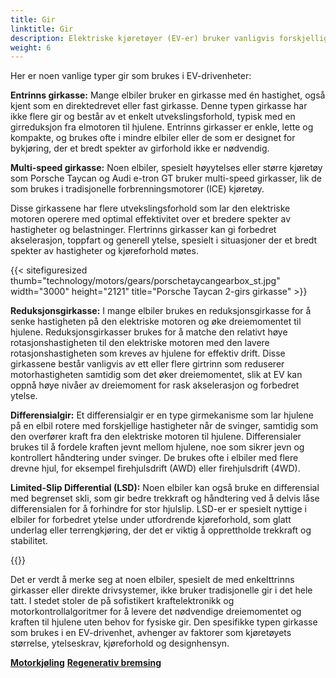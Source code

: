 ```yaml
---
title: Gir
linktitle: Gir
description: Elektriske kjøretøyer (EV-er) bruker vanligvis forskjellige typer gir i sine drivenheter, avhengig av den spesifikke designen og kravene til kjøretøyet.
weight: 6
---
```

<!-- markdownlint-disable MD033 -->
Her er noen vanlige typer gir som brukes i EV-drivenheter:

**Entrinns girkasse:** Mange elbiler bruker en girkasse med én hastighet, også kjent som en direktedrevet eller fast girkasse. Denne typen girkasse har ikke flere gir og består av et enkelt utvekslingsforhold, typisk med en girreduksjon fra elmotoren til hjulene. Entrinns girkasser er enkle, lette og kompakte, og brukes ofte i mindre elbiler eller de som er designet for bykjøring, der et bredt spekter av girforhold ikke er nødvendig.

**Multi-speed girkasse:** Noen elbiler, spesielt høyytelses eller større kjøretøy som Porsche Taycan og Audi e-tron GT bruker multi-speed girkasser, lik de som brukes i tradisjonelle forbrenningsmotorer (ICE) kjøretøy.

Disse girkassene har flere utvekslingsforhold som lar den elektriske motoren operere med optimal effektivitet over et bredere spekter av hastigheter og belastninger. Flertrinns girkasser kan gi forbedret akselerasjon, toppfart og generell ytelse, spesielt i situasjoner der et bredt spekter av hastigheter og kjøreforhold møtes.

{{< sitefiguresized thumb="technology/motors/gears/porschetaycangearbox_st.jpg" width="3000" height="2121" title="Porsche Taycan 2-girs girkasse" >}}

**Reduksjonsgirkasse:** I mange elbiler brukes en reduksjonsgirkasse for å senke hastigheten på den elektriske motoren og øke dreiemomentet til hjulene. Reduksjonsgirkasser brukes for å matche den relativt høye rotasjonshastigheten til den elektriske motoren med den lavere rotasjonshastigheten som kreves av hjulene for effektiv drift. Disse girkassene består vanligvis av ett eller flere girtrinn som reduserer motorhastigheten samtidig som det øker dreiemomentet, slik at EV kan oppnå høye nivåer av dreiemoment for rask akselerasjon og forbedret ytelse.

**Differensialgir:** Et differensialgir er en type girmekanisme som lar hjulene på en elbil rotere med forskjellige hastigheter når de svinger, samtidig som den overfører kraft fra den elektriske motoren til hjulene. Differensialer brukes til å fordele kraften jevnt mellom hjulene, noe som sikrer jevn og kontrollert håndtering under svinger. De brukes ofte i elbiler med flere drevne hjul, for eksempel firehjulsdrift (AWD) eller firehjulsdrift (4WD).

**Limited-Slip Differential (LSD):** Noen elbiler kan også bruke en differensial med begrenset skli, som gir bedre trekkraft og håndtering ved å delvis låse differensialen for å forhindre for stor hjulslip. LSD-er er spesielt nyttige i elbiler for forbedret ytelse under utfordrende kjøreforhold, som glatt underlag eller terrengkjøring, der det er viktig å opprettholde trekkraft og stabilitet.

{{<evkxdisplayaddarticle />}}

Det er verdt å merke seg at noen elbiler, spesielt de med enkelttrinns girkasser eller direkte drivsystemer, ikke bruker tradisjonelle gir i det hele tatt. I stedet stoler de på sofistikert kraftelektronikk og motorkontrollalgoritmer for å levere det nødvendige dreiemomentet og kraften til hjulene uten behov for fysiske gir. Den spesifikke typen girkasse som brukes i en EV-drivenhet, avhenger av faktorer som kjøretøyets størrelse, ytelseskrav, kjøreforhold og designhensyn.

<div class="mt-3 mb-3">
    <a href="../cooling/" class="text-decoration-none text-black"><strong><i class="bi-arrow-left"></i> Motorkjøling</strong></a>
    <a href="../../regen/" class="text-decoration-none text-black float-end"><strong>Regenerativ bremsing<i class="bi-arrow-right"></i></strong></a>
</div>